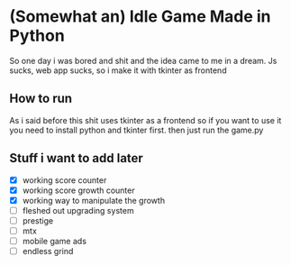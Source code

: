 # (Somewhat an) Idle Game Made in Python

So one day i was bored and shit and the idea came to me in a dream. Js sucks, web app sucks, so i make it with tkinter as frontend

## How to run
As i said before this shit uses tkinter as a frontend so if you want to use it you need to install python and tkinter first. then just run the game.py

## Stuff i want to add later
 - [x] working score counter
 - [x] working score growth counter
 - [x] working way to manipulate the growth
 - [ ] fleshed out upgrading system
 - [ ] prestige
 - [ ] mtx
 - [ ] mobile game ads
 - [ ] endless grind
